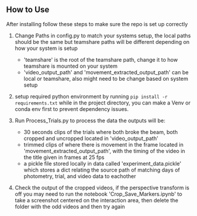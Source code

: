 ## How to Use
After installing follow these steps to make sure the repo is set up correctly
1. Change Paths in config.py to match your systems setup, the local paths should be the same but teamshare paths will be different depending on how your system is setup
    - 'teamshare' is the root of the teamshare path, change it to how teamshare is mounted on your system
    - 'video_output_path' and 'movement_extracted_output_path' can be local or teamshare, also might need to be change based on system setup
2. setup required python environment by running ```pip install -r requirements.txt``` while in the project directory, you can make a Venv or conda env first to prevent dependency issues.
3. Run Process_Trials.py to process the data the outputs will be:
    - 30 seconds clips of the trials where both broke the beam, both cropped and uncropped located in 'video_output_path'
    - trimmed clips of where there is movement in the frame located in 'movement_extracted_output_path', with the timing of the video in the title given in frames at 25 fps
    - a pickle file stored locally in data called 'experiment_data.pickle' which stores a dict relating the source path of matching days of photometry, trial, and video data to eachother

4. Check the output of the cropped videos, if the perspective transform is off you may need to run the notebook 'Crop_Save_Markers.ipynb' to take a screenshot centered on the interaction area, then delete the folder with the odd videos and then try again